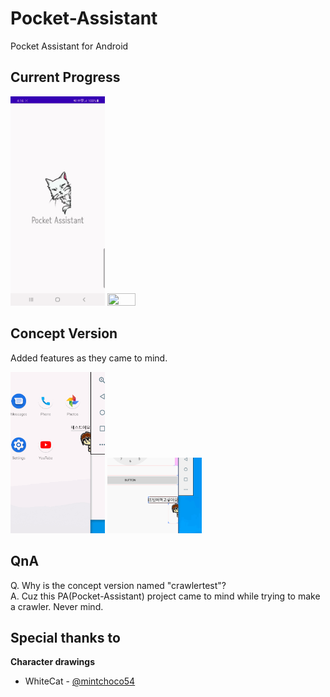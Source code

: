 # Pocket-Assistant
Pocket Assistant for Android   
   
## Current Progress   
<img src="./img/proto_2.gif" width="30%" height="30%">   <img src="./img/proto_3.gif" width="30%" height="30%">   
   
     
## Concept Version   
Added features as they came to mind.   
     
<img src="./img/concept.gif" width="30%" height="30%">   <img src="./img/concept2.gif" width="30%" height="30%">   
    
## QnA
Q. Why is the concept version named "crawlertest"?    
A. Cuz this PA(Pocket-Assistant) project came to mind while trying to make a crawler. Never mind.   
   
## Special thanks to   
**Character drawings**   
+ WhiteCat - [@mintchoco54](https://www.instagram.com/mintchoco54)   

